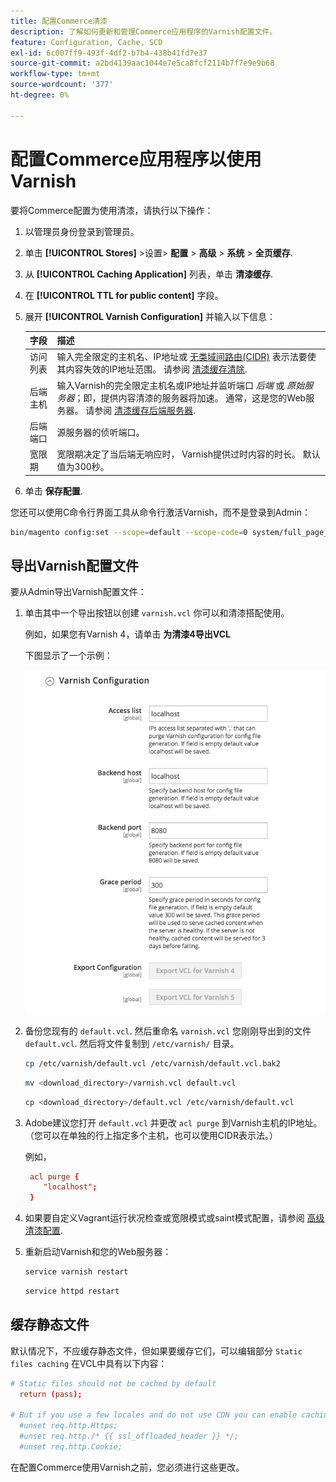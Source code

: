 ```yaml
---
title: 配置Commerce清漆
description: 了解如何更新和管理Commerce应用程序的Varnish配置文件。
feature: Configuration, Cache, SCD
exl-id: 6c007ff9-493f-4df2-b7b4-438b41fd7e37
source-git-commit: a2bd4139aac1044e7e5ca8fcf2114b7f7e9e9b68
workflow-type: tm+mt
source-wordcount: '377'
ht-degree: 0%

---
```


# 配置Commerce应用程序以使用Varnish

要将Commerce配置为使用清漆，请执行以下操作：

1. 以管理员身份登录到管理员。
1. 单击 **[!UICONTROL Stores]** >设置> **配置** > **高级** > **系统** > **全页缓存**.
1. 从 **[!UICONTROL Caching Application]** 列表，单击 **清漆缓存**.
1. 在 **[!UICONTROL TTL for public content]** 字段。
1. 展开 **[!UICONTROL Varnish Configuration]** 并输入以下信息：

   | 字段 | 描述 |
   | ----- | ----------- |
   | 访问列表 | 输入完全限定的主机名、IP地址或 [无类域间路由(CIDR)](https://www.digitalocean.com/community/tutorials/understanding-ip-addresses-subnets-and-cidr-notation-for-networking) 表示法要使其内容失效的IP地址范围。 请参阅 [清漆缓存清除](https://varnish-cache.org/docs/3.0/tutorial/purging.html). |
   | 后端主机 | 输入Varnish的完全限定主机名或IP地址并监听端口 _后端_ 或 _原始服务器_；即，提供内容清漆的服务器将加速。 通常，这是您的Web服务器。 请参阅 [清漆缓存后端服务器](https://www.varnish-cache.org/docs/trunk/users-guide/vcl-backends.html). |
   | 后端端口 | 源服务器的侦听端口。 |
   | 宽限期 | 宽限期决定了当后端无响应时， Varnish提供过时内容的时长。 默认值为300秒。 |

1. 单击 **保存配置**.

您还可以使用C命令行界面工具从命令行激活Varnish，而不是登录到Admin：

```bash
bin/magento config:set --scope=default --scope-code=0 system/full_page_cache/caching_application 2
```

## 导出Varnish配置文件

要从Admin导出Varnish配置文件：

1. 单击其中一个导出按钮以创建 `varnish.vcl` 你可以和清漆搭配使用。

   例如，如果您有Varnish 4，请单击 **为清漆4导出VCL**

   下图显示了一个示例：

   ![在管理员中配置Commerce以使用涂漆](../../assets/configuration/varnish-admin-22.png)

1. 备份您现有的 `default.vcl`. 然后重命名 `varnish.vcl` 您刚刚导出到的文件 `default.vcl`. 然后将文件复制到 `/etc/varnish/` 目录。

   ```bash
   cp /etc/varnish/default.vcl /etc/varnish/default.vcl.bak2
   ```

   ```bash
   mv <download_directory>/varnish.vcl default.vcl
   ```

   ```bash
   cp <download_directory>/default.vcl /etc/varnish/default.vcl
   ```

1. Adobe建议您打开 `default.vcl` 并更改 `acl purge` 到Varnish主机的IP地址。 （您可以在单独的行上指定多个主机，也可以使用CIDR表示法。）

   例如，

   ```conf
    acl purge {
       "localhost";
    }
   ```

1. 如果要自定义Vagrant运行状况检查或宽限模式或saint模式配置，请参阅 [高级清漆配置](config-varnish-advanced.md).

1. 重新启动Varnish和您的Web服务器：

   ```bash
   service varnish restart
   ```

   ```bash
   service httpd restart
   ```

## 缓存静态文件

默认情况下，不应缓存静态文件，但如果要缓存它们，可以编辑部分 `Static files caching` 在VCL中具有以下内容：

```conf
# Static files should not be cached by default
  return (pass);

# But if you use a few locales and do not use CDN you can enable caching static files by commenting previous line (#return (pass);) and uncommenting next 3 lines
  #unset req.http.Https;
  #unset req.http./* {{ ssl_offloaded_header }} */;
  #unset req.http.Cookie;
```

在配置Commerce使用Varnish之前，您必须进行这些更改。
